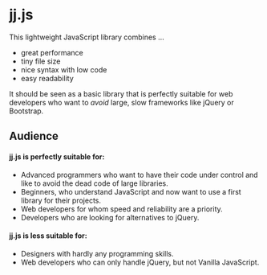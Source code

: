 # jj.js

This lightweight JavaScript library combines …
* great performance
* tiny file size
* nice syntax with low code
* easy readability

It should be seen as a basic library that is perfectly suitable for web developers who want to *avoid* large, slow frameworks like jQuery or Bootstrap.

## Audience

#### jj.js is perfectly suitable for:
* Advanced programmers who want to have their code under control and like to avoid the dead code of large libraries.
* Beginners, who understand JavaScript and now want to use a first library for their projects.
* Web developers for whom speed and reliability are a priority.
* Developers who are looking for alternatives to jQuery.

#### jj.js is less suitable for:
* Designers with hardly any programming skills.
* Web developers who can only handle jQuery, but not Vanilla JavaScript.
